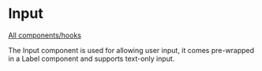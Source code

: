 # Input

[All components/hooks](../index.md)

The Input component is used for allowing user input, it comes pre-wrapped in a
Label component and supports text-only input.
